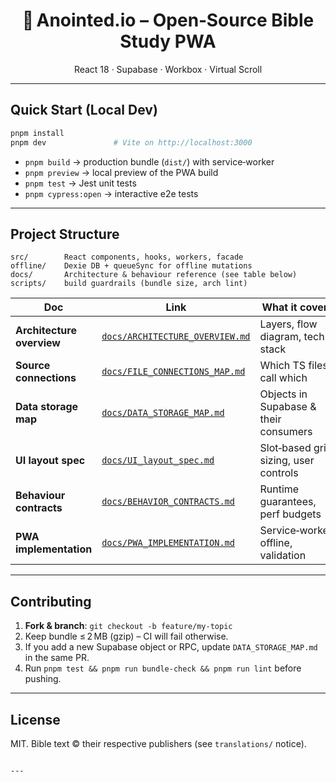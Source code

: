 
<div align="center">
  <h1>📖 Anointed.io – Open‑Source Bible Study PWA</h1>
  <p>React 18 · Supabase · Workbox · Virtual Scroll</p>
</div>

---

## Quick Start (Local Dev)

```bash
pnpm install
pnpm dev               # Vite on http://localhost:3000
````

* `pnpm build` → production bundle (`dist/`) with service‑worker
* `pnpm preview` → local preview of the PWA build
* `pnpm test` → Jest unit tests
* `pnpm cypress:open` → interactive e2e tests

---

## Project Structure

```
src/        React components, hooks, workers, facade
offline/    Dexie DB + queueSync for offline mutations
docs/       Architecture & behaviour reference (see table below)
scripts/    build guardrails (bundle size, arch lint)
```

| Doc                       | Link                                                             | What it covers                         |
| ------------------------- | ---------------------------------------------------------------- | -------------------------------------- |
| **Architecture overview** | [`docs/ARCHITECTURE_OVERVIEW.md`](docs/ARCHITECTURE_OVERVIEW.md) | Layers, flow diagram, tech stack       |
| **Source connections**    | [`docs/FILE_CONNECTIONS_MAP.md`](docs/FILE_CONNECTIONS_MAP.md)   | Which TS files call which              |
| **Data storage map**      | [`docs/DATA_STORAGE_MAP.md`](docs/DATA_STORAGE_MAP.md)           | Objects in Supabase & their consumers  |
| **UI layout spec**        | [`docs/UI_layout_spec.md`](docs/UI_layout_spec.md)               | Slot‑based grid, sizing, user controls |
| **Behaviour contracts**   | [`docs/BEHAVIOR_CONTRACTS.md`](docs/BEHAVIOR_CONTRACTS.md)       | Runtime guarantees, perf budgets       |
| **PWA implementation**    | [`docs/PWA_IMPLEMENTATION.md`](docs/PWA_IMPLEMENTATION.md)       | Service‑worker, offline, validation    |

---

## Contributing

1. **Fork & branch**: `git checkout -b feature/my‑topic`
2. Keep bundle ≤ 2 MB (gzip) – CI will fail otherwise.
3. If you add a new Supabase object or RPC, update
   `DATA_STORAGE_MAP.md` in the same PR.
4. Run `pnpm test && pnpm run bundle-check && pnpm run lint` before pushing.

---

## License

MIT.  Bible text © their respective publishers (see `translations/` notice).

```

---